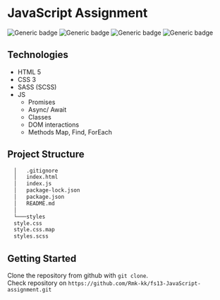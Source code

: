 # JavaScript Assignment

![Generic badge](https://img.shields.io/badge/CSS-v.3-green.svg)
![Generic badge](https://img.shields.io/badge/HTML-v.5-blue.svg)
![Generic badge](https://img.shields.io/badge/SASS-v.1.56-pink.svg)
![Generic badge](https://img.shields.io/badge/JS-ES6-yellow.svg)

## Technologies

* HTML 5
* CSS 3
* SASS (SCSS)
* JS 
    * Promises
    * Async/ Await
    * Classes
    * DOM interactions
    * Methods Map, Find, ForEach

## Project Structure

``` bash
  │   .gitignore
  │   index.html
  │   index.js
  │   package-lock.json
  │   package.json
  │   README.md
  │
  └───styles
  style.css
  style.css.map
  styles.scss
```

## Getting Started

Clone the repository from github with `git clone`. <br>
Check repository on `https://github.com/Rmk-kk/fs13-JavaScript-assignment.git`
